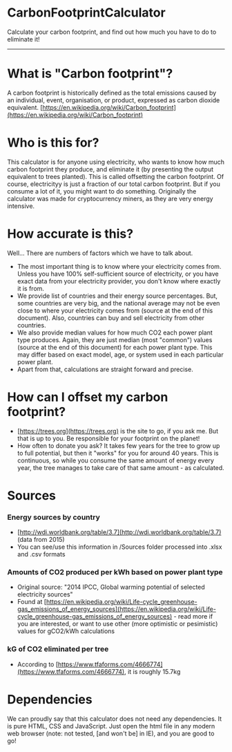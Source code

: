 # CarbonFootprintCalculator
Calculate your carbon footprint, and find out how much you have to do to eliminate it!

___

# What is "Carbon footprint"?
A carbon footprint is historically defined as the total emissions caused by an individual, event, organisation, or product, expressed as carbon dioxide equivalent.
[https://en.wikipedia.org/wiki/Carbon_footprint](https://en.wikipedia.org/wiki/Carbon_footprint)

# Who is this for?

This calculator is for anyone using electricity, who wants to know how much carbon footprint they produce, and eliminate it (by presenting the output equivalent to trees planted). This is called offsetting the carbon footprint. Of course, electricityy is just a fraction of our total carbon footprint. But if you consume a lot of it, you might want to do something. Originally the calculator was made for cryptocurrency miners, as they are very energy intensive.

# How accurate is this?

Well... There are numbers of factors which we have to talk about. 

- The most important thing is to know where your electricity comes from. Unless you have 100% self-sufficient source of electricity, or you have exact data from your electricity provider, you don't know where exactly it is from. 
- We provide list of countries and their energy source percentages. But, some countries are very big, and the national average may not be even close to where your electricity comes from (source at the end of this document). Also, countries can buy and sell electricity from other countries. 
- We also provide median values for how much CO2 each power plant type produces. Again, they are just median (most "common") values (source at the end of this document) for each power plant type. This may differ based on exact model, age, or system used in each particular power plant. 
- Apart from that, calculations are straight forward and precise.

# How can I offset my carbon footprint?

- [https://trees.org](https://trees.org) is the site to go, if you ask me. But that is up to you. Be responsible for your footprint on the planet!
- How often to donate you ask? It takes few years for the tree to grow up to full potential, but then it "works" for you for around 40 years. This is continuous, so while you consume the same amount of energy every year, the tree manages to take care of that same amount - as calculated.


# Sources

### Energy sources by country
- [http://wdi.worldbank.org/table/3.7](http://wdi.worldbank.org/table/3.7) (data from 2015)
- You can see/use this information in /Sources folder processed into .xlsx  and .csv formats

### Amounts of CO2 produced per kWh based on power plant type
- Original source: "2014 IPCC, Global warming potential of selected electricity sources"
- Found at [https://en.wikipedia.org/wiki/Life-cycle_greenhouse-gas_emissions_of_energy_sources](https://en.wikipedia.org/wiki/Life-cycle_greenhouse-gas_emissions_of_energy_sources) - read more if you are interested, or want to use other (more optimistic or pesimistic) values for gCO2/kWh calculations

### kG of CO2 eliminated per tree
- According to [https://www.tfaforms.com/4666774](https://www.tfaforms.com/4666774), it is roughly 15.7kg

# Dependencies

We can proudly say that this calculator does not need any dependencies. It is pure HTML, CSS and JavaScript. Just open the html file in any modern web browser (note: not tested, [and won't be] in IE), and you are good to go!
